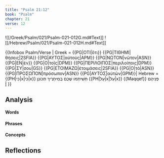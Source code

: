 ```yaml
---
title: "Psalm 21:12"
book: "Psalm"
chapter: 21
verse: 12
---
```

![[/Greek/Psalm/021/Psalm-021-012G.md#Text]]
![[/Hebrew/Psalm/021/Psalm-021-012H.md#Text]]

{{Infobox Psalm/Verse |
  Greek = {{PG|ΟΤΙ|ὅτι}} {{PG|ΤΙΘΗΜΙ|θήσεις|2SFIA}} {{PG|ΑΥΤΟΣ|αὐτοὺς|APM}} {{PG|ΝΩΤΟΝ|νῶτον|ASN}} {{PG|ΕΝ|ἐν}} {{PG|Ο|τοῖς|DPM}} {{PG|ΠΕΡΙΛΟΙΠΟΣ|περιλοίποις|DPM}} {{PG|ΣΥ|σου|GS}} {{PG|ΕΤΟΙΜΑΖΩ|ἑτοιμάσεις|2SFIA}} {{PG|Ο|τὸ|ASN}} {{PG|ΠΡΟΣΩΠΟΝ|πρόσωπον|ASN}} {{PG|ΑΥΤΟΣ|αὐτῶν|GPM}}|
  Hebrew = {{PH|כִּי|x|כִּי|x}}
תְּשִׁיתֵמוֹ
שֶׁכֶם
בְּמֵיתָרֶיךָ
תְּכוֹנֵן
{{PH|עָל|x|עַל|x}} {{Maqqef}}
פְּנֵיהֶם
׃|
}}

## Analysis

#### Words

#### Phrases

#### Concepts

## Reflections
